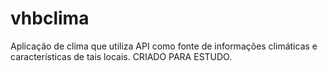 # vhbclima
Aplicação de clima que utiliza API como fonte de informações climáticas e características de tais locais.
CRIADO PARA ESTUDO.
